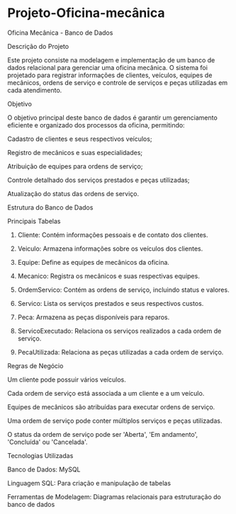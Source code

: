 # Projeto-Oficina-mecânica 
Oficina Mecânica - Banco de Dados

Descrição do Projeto

Este projeto consiste na modelagem e implementação de um banco de dados relacional para gerenciar uma oficina mecânica. O sistema foi projetado para registrar informações de clientes, veículos, equipes de mecânicos, ordens de serviço e controle de serviços e peças utilizadas em cada atendimento.

Objetivo

O objetivo principal deste banco de dados é garantir um gerenciamento eficiente e organizado dos processos da oficina, permitindo:

Cadastro de clientes e seus respectivos veículos;

Registro de mecânicos e suas especialidades;

Atribuição de equipes para ordens de serviço;

Controle detalhado dos serviços prestados e peças utilizadas;

Atualização do status das ordens de serviço.


Estrutura do Banco de Dados

Principais Tabelas

1. Cliente: Contém informações pessoais e de contato dos clientes.


2. Veiculo: Armazena informações sobre os veículos dos clientes.


3. Equipe: Define as equipes de mecânicos da oficina.


4. Mecanico: Registra os mecânicos e suas respectivas equipes.


5. OrdemServico: Contém as ordens de serviço, incluindo status e valores.


6. Servico: Lista os serviços prestados e seus respectivos custos.


7. Peca: Armazena as peças disponíveis para reparos.


8. ServicoExecutado: Relaciona os serviços realizados a cada ordem de serviço.


9. PecaUtilizada: Relaciona as peças utilizadas a cada ordem de serviço.



Regras de Negócio

Um cliente pode possuir vários veículos.

Cada ordem de serviço está associada a um cliente e a um veículo.

Equipes de mecânicos são atribuídas para executar ordens de serviço.

Uma ordem de serviço pode conter múltiplos serviços e peças utilizadas.

O status da ordem de serviço pode ser 'Aberta', 'Em andamento', 'Concluída' ou 'Cancelada'.


Tecnologias Utilizadas

Banco de Dados: MySQL

Linguagem SQL: Para criação e manipulação de tabelas

Ferramentas de Modelagem: Diagramas relacionais para estruturação do banco de dados

